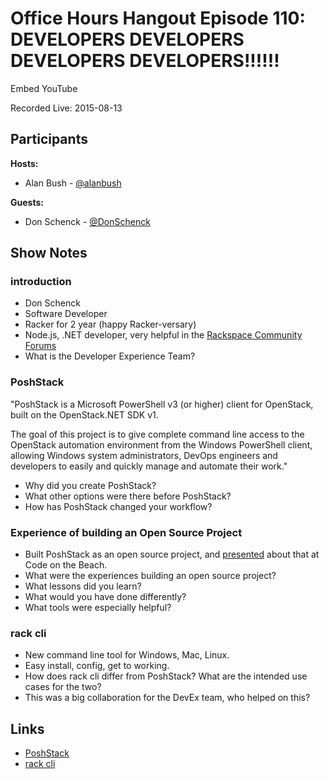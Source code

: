 # Office Hours Hangout Episode 110: DEVELOPERS DEVELOPERS DEVELOPERS DEVELOPERS!!!!!!

Embed YouTube

Recorded Live: 2015-08-13

## Participants
**Hosts:**

* Alan Bush - [@alanbush](https://twitter.com/alanbush)

**Guests:**

* Don Schenck - [@DonSchenck](https://twitter.com/DonSchenck)

## Show Notes

### introduction

* Don Schenck
* Software Developer
* Racker for 2 year (happy Racker-versary)
* Node.js, .NET developer, very helpful in the [Rackspace Community Forums](https://community.rackspace.com)
* What is the Developer Experience Team?

### PoshStack

"PoshStack is a Microsoft PowerShell v3 (or higher) client for OpenStack, built on the OpenStack.NET SDK v1.

The goal of this project is to give complete command line access to the OpenStack automation environment from the Windows PowerShell client, allowing Windows system administrators, DevOps engineers and developers to easily and quickly manage and automate their work."

* Why did you create PoshStack?
* What other options were there before PoshStack?
* How has PoshStack changed your workflow?

### Experience of building an Open Source Project

* Built PoshStack as an open source project, and [presented](https://github.com/DonSchenck/OMG-how-do-I-start-an-open-source-project) about that at Code on the Beach.
* What were the experiences building an open source project?
* What lessons did you learn?
* What would you have done differently?
* What tools were especially helpful?

### rack cli

* New command line tool for Windows, Mac, Linux.
* Easy install, config, get to working.
* How does rack cli differ from PoshStack? What are the intended use cases for the two?
* This was a big collaboration for the DevEx team, who helped on this?




## Links

* [PoshStack](https://github.com/DonSchenck/PoshStack)
* [rack cli](https://developer.rackspace.com/blog/introducing-rack-global-cli/)
